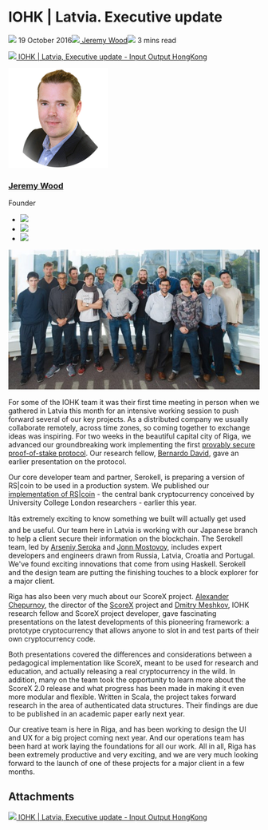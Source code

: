 # IOHK | Latvia. Executive update
![](img/2016-10-19-iohk-latvia-executive-update.002.png) 19 October 2016![](img/2016-10-19-iohk-latvia-executive-update.002.png)[ Jeremy Wood](/en/blog/authors/jeremy-wood/page-1/)![](img/2016-10-19-iohk-latvia-executive-update.003.png) 3 mins read

![](img/2016-10-19-iohk-latvia-executive-update.004.png)[ IOHK | Latvia, Executive update - Input Output HongKong](https://ucarecdn.com/7b71e844-0cd2-46a6-84e8-080da1052582/-/inline/yes/ "IOHK | Latvia, Executive update - Input Output HongKong")

![Jeremy Wood](img/2016-10-19-iohk-latvia-executive-update.005.png)[](/en/blog/authors/jeremy-wood/page-1/)
### [**Jeremy Wood**](/en/blog/authors/jeremy-wood/page-1/)
Founder

- ![](img/2016-10-19-iohk-latvia-executive-update.006.png)[](tmp///www.youtube.com/watch?v=E2G9xLYpR1c "YouTube")
- ![](img/2016-10-19-iohk-latvia-executive-update.007.png)[](tmp///jp.linkedin.com/in/jeremykwood "LinkedIn")
- ![](img/2016-10-19-iohk-latvia-executive-update.008.png)[](tmp///twitter.com/iohk_jeremy "Twitter")

![IOHK | Latvia. Executive update](img/2016-10-19-iohk-latvia-executive-update.009.jpeg)

For some of the IOHK team it was their first time meeting in person when we gathered in Latvia this month for an intensive working session to push forward several of our key projects. As a distributed company we usually collaborate remotely, across time zones, so coming together to exchange ideas was inspiring. For two weeks in the beautiful capital city of Riga, we advanced our groundbreaking work implementing the first [provably secure proof-of-stake protocol](/en/blog/research/Proof-of-Stake-Protocol-IOHK/). Our research fellow, [Bernardo David](/en/team/bernardo-david/), gave an earlier presentation on the protocol.

Our core developer team and partner, Serokell, is preparing a version of RS|coin to be used in a production system. We published our [implementation of RS|coin](https://github.com/input-output-hk/rscoin-haskell) - the central bank cryptocurrency conceived by University College London researchers - earlier this year.

Itâs extremely exciting to know something we built will actually get used and be useful. Our team here in Latvia is working with our Japanese branch to help a client secure their information on the blockchain. The Serokell team, led by [Arseniy Seroka](/en/team/arseniy-seroka/) and [Jonn Mostovoy](/en/team/jonn-mostovoy/), includes expert developers and engineers drawn from Russia, Latvia, Croatia and Portugal. We've found exciting innovations that come from using Haskell. Serokell and the design team are putting the finishing touches to a block explorer for a major client.

Riga has also been very much about our ScoreX project. [Alexander Chepurnoy](/en/team/alexander-chepurnoy/), the director of the [ScoreX](/en/projects/scorex/) project and [Dmitry Meshkov](/en/team/dmitry-meshkov/), IOHK research fellow and ScoreX project developer, gave fascinating presentations on the latest developments of this pioneering framework: a prototype cryptocurrency that allows anyone to slot in and test parts of their own cryptocurrency code.

Both presentations covered the differences and considerations between a pedagogical implementation like ScoreX, meant to be used for research and education, and actually releasing a real cryptocurrency in the wild. In addition, many on the team took the opportunity to learn more about the ScoreX 2.0 release and what progress has been made in making it even more modular and flexible. Written in Scala, the project takes forward research in the area of authenticated data structures. Their findings are due to be published in an academic paper early next year.

Our creative team is here in Riga, and has been working to design the UI and UX for a big project coming next year. And our operations team has been hard at work laying the foundations for all our work. All in all, Riga has been extremely productive and very exciting, and we are very much looking forward to the launch of one of these projects for a major client in a few months.
## **Attachments**
![](img/2016-10-19-iohk-latvia-executive-update.004.png)[ IOHK | Latvia, Executive update - Input Output HongKong](https://ucarecdn.com/7b71e844-0cd2-46a6-84e8-080da1052582/-/inline/yes/ "IOHK | Latvia, Executive update - Input Output HongKong")
